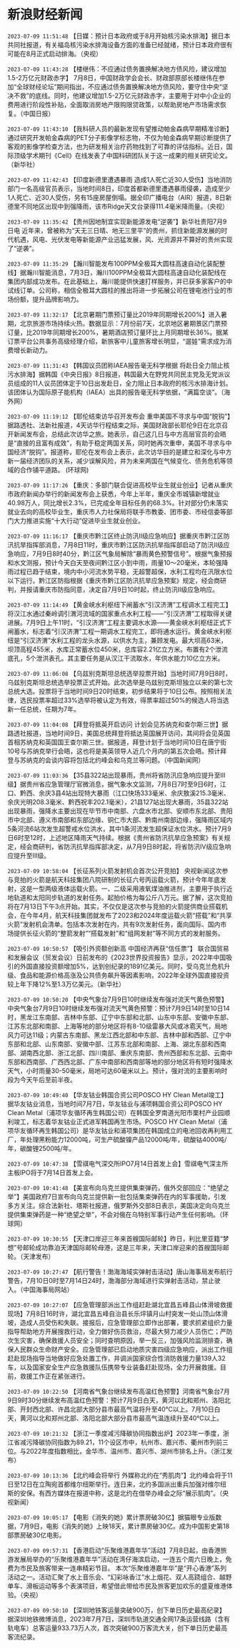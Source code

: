 # 新浪财经新闻
`2023-07-09 11:51:48` 【日媒：预计日本政府或于8月开始核污染水排海】据日本共同社报道，有关福岛核污染水排海设备方面的准备已经就绪，预计日本政府很有可能在8月正式启动排海。（央视）

`2023-07-09 11:43:28` 【楼继伟：不应通过债务置换解决地方债风险，建议增加1.5-2万亿元财政赤字】 7月8日，中国财政学会会长、财政部原部长楼继伟在参加“全球财经论坛”期间指出，不应通过债务置换解决地方债风险，要守住中央“坚决不救”的底线。同时，他建议增加1.5-2万亿元财政赤字，主要用于对中小企业的费用进行阶段性补贴，全面取消房地产限购限贷政策，以帮助房地产市场需求恢复。（中国日报）

`2023-07-09 11:43:10` 【我科研人员的最新发现有望推动帕金森病早期精准诊断】通过研究开发帕金森病的PET分子影像学标志物，不仅为帕金森病早期诊断提供了客观的影像学检查方法，也为研发相关治疗药物找到了可靠的评估指标。近日，国际顶级学术期刊《Cell》在线发表了中国科研团队关于这一成果的相关研究论文。（新华社）

`2023-07-09 11:42:43` 【印度新德里遭遇暴雨 造成1人死亡近30人受伤】当地消防部门一名高级官员表示，当地时间8日，印度首都新德里遭遇暴雨侵袭，造成至少1人死亡、近30人受伤，另有15座房屋倒塌。据全印广播电台（AIR）报道，8日新德里不同地区出现中到强降雨，该市Ridge天文台录得111.4毫米降雨量。（央视）

`2023-07-09 11:35:42` 【贵州因地制宜实现新能源发电“逆袭”】新华社贵阳7月9日电 近年来，曾被称为“天无三日晴、地无三里平”的贵州，抓住新能源发展的时代机遇，风电、光伏发电等新能源产业迅猛发展，风、光资源并不算好的贵州实现了“逆袭”。

`2023-07-09 11:35:29` 【瀚川智能发布100PPM全极耳大圆柱高速自动化装配整线】据瀚川智能消息，7月3日，瀚川100PPM全极耳大圆柱高速自动化装配线在集团内部成功发布。在此基础上，瀚川能提供快速打样服务，并已获多家客户的中试线订单。公司称，相信全极耳大圆柱的推出将进一步拓展公司在锂电池行业的市场份额，提升品牌影响力。

`2023-07-09 11:32:17` 【北京暑期门票预订量比2019年同期增长200%】进入暑期，北京旅游市场持续火热。数据显示：7月份前7天，北京地区暑期景区门票预订量，比2019年同期增长200%，暑期酒店预订量环比上月同期增长36%。据某订票平台公共事务高级经理介绍，新旅客中儿童旅客增长明显，“遛娃”需求成为消费增长新动力。

`2023-07-09 11:31:43` 【韩国议员团称IAEA报告毫无科学根据 将赴日全力阻止核污水排海】据韩国《中央日报》8日报道，韩国最大在野党共同民主党及无党派议员组成的11人议员团体定于10日出发赴日，全力阻止日本政府的核污水排海计划。该团体认为国际原子能机构（IAEA）出具的报告毫无科学依据，“满篇空谈”。（海外网）

`2023-07-09 11:19:12` 【耶伦结束访华召开发布会 重申美国不寻求与中国“脱钩”】据路透社、法新社报道，4天访华行程结束之际，美国财政部长耶伦9日在北京召开新闻发布会，总结此次访华之旅。她表示，自己这几日与中方高层官员的会晤是“直接的且富有成效”，有助于稳定两国关系，同时她再次重申，美国不寻求与中国经济“脱钩”。报道称，耶伦在发布会上表示，此次访华目的是建立和深化与中方新一届经济团队的关系，减少误解风险，并为未来两国在气候变化、债务危机等领域的合作铺平道路。 (环球网)

`2023-07-09 11:17:26` 【重庆：多部门联合促进高校毕业生就业创业】记者从重庆市政府新闻办举行的新闻发布会上获悉，今年上半年，重庆全市城镇新增就业40.98万人，同比增长2.3%，已完成全年目标任务的68.3%。针对部分仍未落实就业去向的高校毕业生，重庆市人力社保局将联手市教委、团市委、市经信委等部门大力推进实施“十大行动”促进毕业生就业创业。

`2023-07-09 11:16:17` 【重庆市黔江区终止防汛Ⅱ级应急响应】据重庆市黔江区防汛抗旱指挥部消息，7月8日11时，重庆市黔江区防汛抗旱指挥部启动了防汛Ⅱ级应急响应，7月9日8时40分，黔江区气象局解除“暴雨黄色预警信号”。根据气象预报和水文测报，预计今天白天至夜间黔江区小到中雨，雨量10～20毫米，本轮强降雨过程已趋于结束，境内中小河流水势平稳，无超警超保，水利工程均在汛限水位以下运行。黔江区防指根据《重庆市黔江区防汛抗旱应急预案》规定，经会商研判，并报请重庆市防指同意，决定自7月9日10时起，终止防汛Ⅱ级应急响应。

`2023-07-09 11:14:49` 【黄金峡水利枢纽下闸蓄水“引汉济渭”工程调水工程完工】将汉江水通过秦岭调引渭河流域的国家重点水利工程——“引汉济渭”工程取得关键进展。7月9日上午11时，“引汉济渭”工程主要调水水源——黄金峡水利枢纽正式下闸蓄水，标志着“引汉济渭”工程一期调水工程完工，即将通水运行。黄金峡水利枢纽是“引汉济渭”水利工程的龙头水源，以供水为主，兼顾发电。最大坝高63米，坝顶高程455米，水库正常蓄水位450米，总库容2.21亿立方米。布置有2个泄流底孔，5个泄洪表孔。其主要任务是从汉江干流取水，年供水能力10亿立方米。

`2023-07-09 11:06:08` 【乌兹别克斯坦总统选举投票开始】当地时间7月9日8时，乌兹别克斯坦总统选举投票正式开始。此次选举是乌兹别克斯坦独立以来的第七次总统大选。投票将于当地时间9日20时结束，初步结果将于10日公布。按照相关法律，选民投票率超过33%选举将被认定为有效，得票率超过50%的候选人将当选新一任总统，任期为7年。

`2023-07-09 11:04:08` 【拜登将抵英开启访问 计划会见苏纳克和查尔斯三世】据路透社报道，当地时间9日，美国总统拜登将抵达英国展开访问，其间将会见英国首相苏纳克和英国国王查尔斯三世。据报道，拜登计划于当地时间10日在唐宁街10号与苏纳克举行会晤，这也将是美英领导人近几个月内的第五次会晤。预计拜登与苏纳克的会谈内容将包括北约峰会和乌克兰等问题。（中国新闻网）

`2023-07-09 11:03:36` 【35县322站出现暴雨，贵州将省防汛应急响应提升至Ⅲ级】据贵州省应急管理厅官微消息，据气象水文监测，7月8日7时至9日6时，江口、黔西、余庆3县4站出现特大暴雨（江口快场333毫米、余庆敖溪215.3毫米、余庆光明208.3毫米、黔西祝丰202.1毫米），21县127站出现大暴雨，35县322站出现暴雨，强降水主要出现在毕节市中南部、六盘水市北部、安顺市东北部、贵阳市中北部、遵义市南部和东部边缘、铜仁市大部、黔南州南部边缘，强降雨区域内5条河流6站次发生超警戒水位洪水，其中1条河流发生超保证水位洪水。预计7月9日6时至12时，上述地区降雨天气持续。根据《贵州省防汛抗旱应急预案》有关规定，经会商研判，省防汛抗旱指挥部决定，从7月9日8时起，将省防汛Ⅳ级应急响应提升至Ⅲ级。

`2023-07-09 10:58:04` 【长征系列火箭发射机会首次公开竞拍】 央视新闻这次参与竞拍的火箭是航天科技集团八院研制的长征六号丙运载火箭，预计今年年底发射，这是一型两级液体运载火箭。一、二级采用液氧煤油推进剂，主要用于执行近地轨道和太阳同步轨道的发射任务。起拍价格为每公斤八万元。据了解，这次竞拍将在7月13日下午3点开始。其实，不仅仅是这次参与竞拍的火箭提供商业搭载机会，在今年4月，航天科技集团就发布了2023和2024年度运载火箭“搭载”和“共享火箭”发射机会清单。包括本次发射在内，共有9次发射任务，面向国际、国内市场提供长征火箭的“整箭发射”“搭载发射”和“组网发射”等不同方式的发射服务。

`2023-07-09 10:50:57` 【吸引外资额创新高 中国经济再获“信任票”】 联合国贸易和发展会议（贸发会议）日前发布的《2023世界投资报告》显示，2022年中国吸引的外国直接投资额增加5%，达到创纪录的1891亿美元。同时，受乌克兰危机升级、食品和能源价格高涨及公共债务飙升等因素影响，2022年全球外国直接投资较上年下降12%至1.3万亿美元。（新华社）

`2023-07-09 10:50:20` 【中央气象台7月9日10时继续发布强对流天气黄色预警】中央气象台7月9日10时继续发布强对流天气黄色预警：预计7月9日14时至10日14时，黑龙江东南部、吉林中东部、辽宁中东部和北部、山东中东部、安徽中东部、江苏东北部和南部、上海等地的部分地区将有8-10级雷暴大风或冰雹天气，局地风力可达11级；内蒙古东南部、黑龙江西北部和中东部、吉林中部和西部、辽宁中东部和北部、山东南部、安徽中部、江苏东北部和南部、上海、湖北东部和西南部、湖南西北部、浙江北部、四川南部、重庆东南部、贵州西部和东北部、云南中东部和西南部、广西西北部、广东中南部和西南部等地的部分地区将有短时强降水天气，小时雨量30-50毫米，局地可达60毫米以上。预计，强对流的主要影响时段为今天午后至前半夜。

`2023-07-09 10:49:40` 【华友钴业韩国合资公司POSCO HY Clean Metal竣工】据华友钴业消息，当地时间7月7日，华友钴业与浦项韩国合资公司POSCO HY Clean Metal（浦项华友循环再生韩国公司）在韩国全罗南道光阳市栗村产业园顺利竣工，标志着华友钴业正式进军韩国再生市场。POSCO HY Clean Metal（浦项华友循环再生韩国公司）是华友钴业和浦项集团在韩国成立的电池回收再利用工厂，年处理黑粉能力12000吨，可生产硫酸镍产品12000吨/年，硫酸钴4000吨/年，碳酸锂2500吨/年。

`2023-07-09 10:47:38` 【雪祺电气深交所IPO7月14日首发上会】雪祺电气深主所主板IPO将于7月14日首发上会。

`2023-07-09 10:41:48` 【美宣布向乌克兰提供集束弹药，俄外交部回应：“绝望之举”】美国政府7日宣布向乌克兰提供新一批包括集束弹药在内的军事援助，引发多方关注。综合法新社、塔斯社报道，俄罗斯外交部8日表示，美国决定向乌克兰提供集束弹药是一种“绝望之举”，不会对俄在乌特别军事行动产生任何影响。（环球网）

`2023-07-09 10:30:55` 【天津口岸迎三年来首艘国际邮轮】昨日，利比里亚籍“梦想”号邮轮成功靠泊天津国际邮轮母港，这是三年来，天津口岸迎来的首艘国际邮轮。（天津发布）

`2023-07-09 10:27:47` 【航行警告！渤海海域实弹射击活动】唐山海事局发布航行警告，7月10日0时至7月14日24时，渤海部分海域进行实弹射击活动，禁止驶入。（中国海事局网站）

`2023-07-09 10:27:07` 【应急管理部派出工作组赶赴湖北宜昌五峰县山体滑坡救援现场】7月8日16时许，湖北宜昌五峰自治县长乐坪镇月山村突发一处山顶山体滑坡，造成人员受伤和失联。接报后，应急管理部立即作出部署，要求抓紧组织力量指导帮助地方开展搜救行动，全力做好伤员救治，尽最大努力减少人员伤亡；严防次生灾害，确保救援人员安全；同时查明原因，举一反三，加强风险监测排查，确保人民群众生命财产安全。应急管理部已启动地质灾害四级应急响应，派出工作组赶赴现场指导当地做好应急处置工作，并调派国家综合性消防救援力量139人32车，以及国家安全生产应急救援队伍携带专业装备赶赴现场，全力开展救援。目前，救援工作正在紧张进行。

`2023-07-09 10:22:50` 【河南省气象台继续发布高温红色预警】河南省气象台7月9日9时30分继续发布高温红色预警：预计7月9日白天，黄河以北和郑州、洛阳北部、开封西北部、许昌北部大部分县市最高气温将升至40℃以上。7月10日白天，黄河以北和郑州北部、洛阳北部大部分县市最高气温连续升至40℃以上。

`2023-07-09 10:21:32` 【浙江一季度减污降碳协同指数出炉】2023年一季度，浙江省减污降碳协同指数为89.21，11个设区市中，杭州市、嘉兴市、衢州市列前三位。与2022年度指数相比，金华市、温州市、嘉兴市、湖州市排名上升。（浙江发布）

`2023-07-09 10:13:36` 【北约峰会将举行 外媒称北约在“秀肌肉”】北约峰会将于11日至12日在立陶宛首都维尔纽斯举行。连日来，北约多国派出重兵加强对维尔纽斯的安保。有西方媒体在报道中称，这是北约在借举办峰会之际“展示肌肉”。（央视新闻）

`2023-07-09 10:05:17` 【电影《消失的她》累计票房破30亿】据猫眼专业版数据，7月9日，电影《消失的她》上映18天，累计票房破30亿。成为中国影史第18部票房破30亿电影。

`2023-07-09 09:57:31` 【香港启动“乐聚维港嘉年华”活动】7月8日起，由香港旅游发展局举办的“乐聚维港嘉年华”活动在湾仔海滨启动，一连五个周六日晚上，免费为市民及旅客带来一连串精彩节目。 本次“乐聚维港嘉年华”是“开心香港”系列活动之一。活动汇聚了水上音乐会、“幻彩咏香江”水上烟花、双人高跷组合、越野单车、滑板运动等多个表演项目，希望借此带给市民及旅客更加欢乐的盛夏维港体验。（央视）

`2023-07-09 09:50:10` 【深圳地铁客运量突破900万，创下单日历史最高纪录】 据深圳地铁微博消息，2023年7月7日，深圳市轨道交通全网17条运营线路（含有轨电车）总客运量933.73万人次，首次突破900万客流大关，创下单日历史最高客流纪录。

